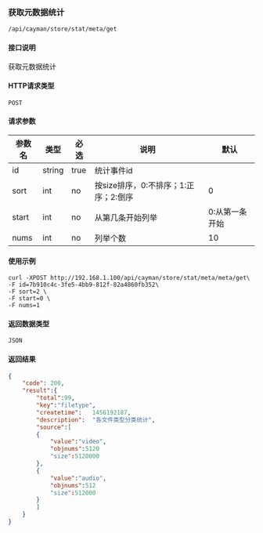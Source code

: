 ### 获取元数据统计
`/api/cayman/store/stat/meta/get`

#### 接口说明
获取元数据统计

#### HTTP请求类型
`POST`

#### 请求参数
|参数名|类型|必选|说明|默认|
|--|--|--|--|--|
|id|string|true|统计事件id||
|sort|int|no|按size排序，0:不排序；1:正序；2:倒序|0|
|start|int|no|从第几条开始列举|0:从第一条开始|
|nums|int|no|列举个数|10|

#### 使用示例
```
curl -XPOST http://192.168.1.100/api/cayman/store/stat/meta/meta/get\
-F id=7b910c4c-3fe5-4bb9-812f-82a4860fb352\
-F sort=2 \
-F start=0 \
-F nums=1 
```

#### 返回数据类型
`JSON`

#### 返回结果
```json
{
	"code":	200,
	"result":{
	    "total":99,
	    "key":"filetype",
		"createtime":	1456192187,
		"description":	"各文件类型分类统计",
    	"source":[
	    {
	        "value":"video",
	        "objnums":5120
	        "size":5120000
	    },
	    {
	        "value":"audio",
	        "objnums":512
	        "size":512000
	    }
    	]
    }
}
```